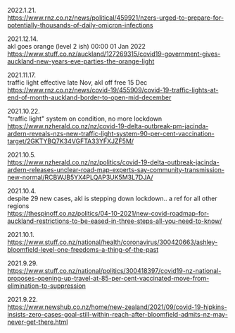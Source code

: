 
2022.1.21. \
https://www.rnz.co.nz/news/political/459921/nzers-urged-to-prepare-for-potentially-thousands-of-daily-omicron-infections

2021.12.14. \
akl goes orange (level 2 ish) 00:00 01 Jan 2022 \
https://www.stuff.co.nz/auckland/127269315/covid19-government-gives-auckland-new-years-eve-parties-the-orange-light

2021.11.17. \
traffic light effective late Nov, akl off free 15 Dec \
https://www.rnz.co.nz/news/covid-19/455909/covid-19-traffic-lights-at-end-of-month-auckland-border-to-open-mid-december

2021.10.22. \
"traffic light" system on condition, no more lockdown \
https://www.nzherald.co.nz/nz/covid-19-delta-outbreak-pm-jacinda-ardern-reveals-nzs-new-traffic-light-system-90-per-cent-vaccination-target/2GKTYBQ7K34VGFTA33YFXJZF5M/

2021.10.5. \
https://www.nzherald.co.nz/nz/politics/covid-19-delta-outbreak-jacinda-ardern-releases-unclear-road-map-experts-say-community-transmission-new-normal/RCBWJB5YX4PLQAP3UK5M3L7DJA/

2021.10.4. \
despite 29 new cases, akl is stepping down lockdown.. a ref for all other regions \
https://thespinoff.co.nz/politics/04-10-2021/new-covid-roadmap-for-auckland-restrictions-to-be-eased-in-three-steps-all-you-need-to-know/

2021.10.1. \
https://www.stuff.co.nz/national/health/coronavirus/300420663/ashley-bloomfield-level-one-freedoms-a-thing-of-the-past

2021.9.29. \
https://www.stuff.co.nz/national/politics/300418397/covid19-nz-national-proposes-opening-up-travel-at-85-per-cent-vaccinated-move-from-elimination-to-suppression

2021.9.22. \
https://www.newshub.co.nz/home/new-zealand/2021/09/covid-19-hipkins-insists-zero-cases-goal-still-within-reach-after-bloomfield-admits-nz-may-never-get-there.html
